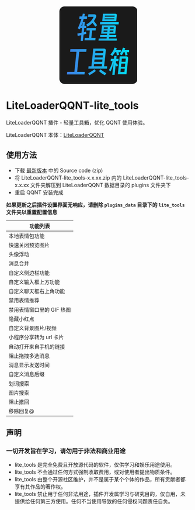 <p align=center>
  <img src="./icon.png" />
</p>

# LiteLoaderQQNT-lite_tools

LiteLoaderQQNT 插件 - 轻量工具箱，优化 QQNT 使用体验。

LiteLoaderQQNT 本体：[LiteLoaderQQNT](https://github.com/mo-jinran/LiteLoaderQQNT)

## 使用方法

- 下载 [最新版本](https://github.com/xiyuesaves/LiteLoaderQQNT-lite_tools/releases/latest) 中的 Source code (zip)
- 将 LiteLoaderQQNT-lite_tools-x.x.xx.zip 内的 LiteLoaderQQNT-lite_tools-x.x.xx 文件夹解压到 LiteLoaderQQNT 数据目录的 plugins 文件夹下
- 重启 QQNT 安装完成

**如果更新之后插件设置界面无响应，请删除 `plugins_data` 目录下的 `lite_tools` 文件夹以重置配置信息**

| 功能列表                  |
| ------------------------- |
| 本地表情包功能            |
| 快速关闭预览图片          |
| 头像浮动                  |
| 消息合并                  |
| 自定义侧边栏功能          |
| 自定义输入框上方功能      |
| 自定义聊天框右上角功能    |
| 禁用表情推荐              |
| 禁用表情窗口里的 GIF 热图 |
| 隐藏小红点                |
| 自定义背景图片/视频       |
| 小程序分享转为 url 卡片   |
| 自动打开来自手机的链接    |
| 阻止拖拽多选消息          |
| 消息显示发送时间          |
| 自定义消息后缀            |
| 划词搜索                  |
| 图片搜索                  |
| 阻止撤回                  |
| 移除回复@                 |

## 声明

### 一切开发旨在学习，请勿用于非法和商业用途

- lite_tools 是完全免费且开放源代码的软件，仅供学习和娱乐用途使用。
- lite_tools 不会通过任何方式强制收取费用，或对使用者提出物质条件。
- lite_tools 由整个开源社区维护，并不是属于某个个体的作品，所有贡献者都享有其作品的著作权。
- lite_tools 禁止用于任何非法用途，插件开发属学习与研究目的，仅自用，未提供给任何第三方使用。任何不当使用导致的任何侵权问题责任自负。
